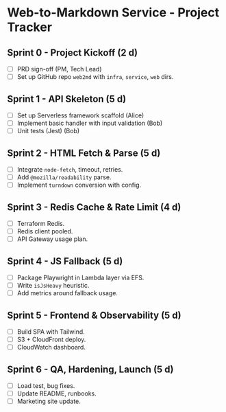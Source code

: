 # Web-to-Markdown Service - Project Tracker

## Sprint 0 - Project Kickoff (2 d)
- [ ] PRD sign-off (PM, Tech Lead)
- [ ] Set up GitHub repo `web2md` with `infra`, `service`, `web` dirs.

## Sprint 1 - API Skeleton (5 d)
- [ ] Set up Serverless framework scaffold (Alice)
- [ ] Implement basic handler with input validation (Bob)
- [ ] Unit tests (Jest) (Bob)

## Sprint 2 - HTML Fetch & Parse (5 d)
- [ ] Integrate `node-fetch`, timeout, retries.
- [ ] Add `@mozilla/readability` parse.
- [ ] Implement `turndown` conversion with config.

## Sprint 3 - Redis Cache & Rate Limit (4 d)
- [ ] Terraform Redis.
- [ ] Redis client pooled.
- [ ] API Gateway usage plan.

## Sprint 4 - JS Fallback (5 d)
- [ ] Package Playwright in Lambda layer via EFS.
- [ ] Write `isJsHeavy` heuristic.
- [ ] Add metrics around fallback usage.

## Sprint 5 - Frontend & Observability (5 d)
- [ ] Build SPA with Tailwind.
- [ ] S3 + CloudFront deploy.
- [ ] CloudWatch dashboard.

## Sprint 6 - QA, Hardening, Launch (5 d)
- [ ] Load test, bug fixes.
- [ ] Update README, runbooks.
- [ ] Marketing site update.
